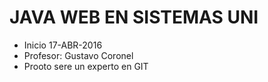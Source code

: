 # JAVA WEB EN SISTEMAS UNI
- Inicio 17-ABR-2016
- Profesor: Gustavo Coronel
- Prooto sere un experto en GIT

